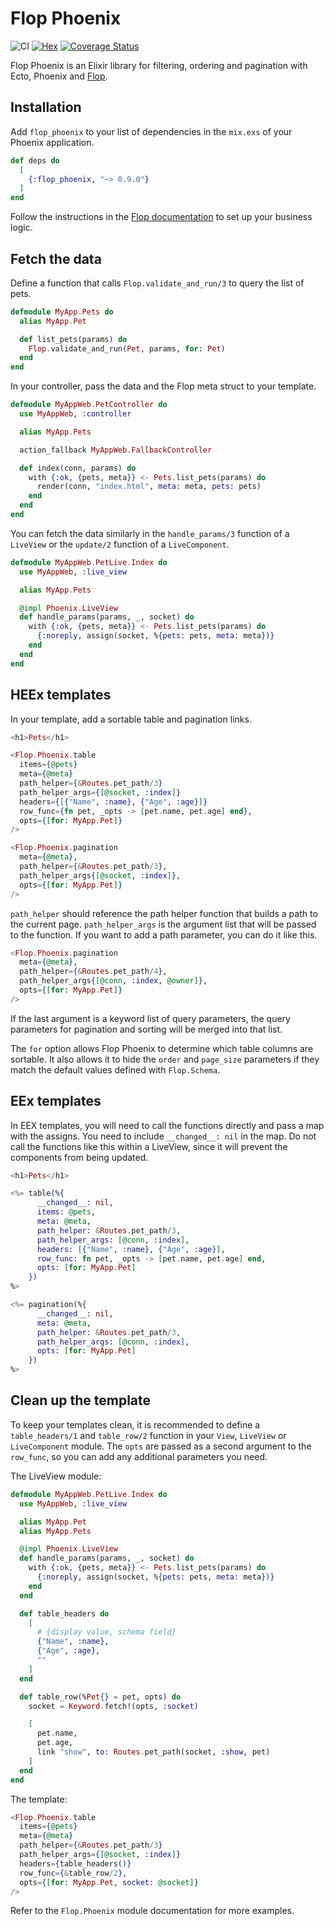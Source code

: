 # Flop Phoenix

![CI](https://github.com/woylie/flop_phoenix/workflows/CI/badge.svg) [![Hex](https://img.shields.io/hexpm/v/flop_phoenix)](https://hex.pm/packages/flop_phoenix) [![Coverage Status](https://coveralls.io/repos/github/woylie/flop_phoenix/badge.svg)](https://coveralls.io/github/woylie/flop_phoenix)

Flop Phoenix is an Elixir library for filtering, ordering and pagination
with Ecto, Phoenix and [Flop](https://hex.pm/packages/flop).

## Installation

Add `flop_phoenix` to your list of dependencies in the `mix.exs` of your Phoenix
application.

```elixir
def deps do
  [
    {:flop_phoenix, "~> 0.9.0"}
  ]
end
```

Follow the instructions in the
[Flop documentation](https://hex.pm/packages/flop) to set up your business
logic.

## Fetch the data

Define a function that calls `Flop.validate_and_run/3` to query the list of
pets.

```elixir
defmodule MyApp.Pets do
  alias MyApp.Pet

  def list_pets(params) do
    Flop.validate_and_run(Pet, params, for: Pet)
  end
end
```

In your controller, pass the data and the Flop meta struct to your template.

```elixir
defmodule MyAppWeb.PetController do
  use MyAppWeb, :controller

  alias MyApp.Pets

  action_fallback MyAppWeb.FallbackController

  def index(conn, params) do
    with {:ok, {pets, meta}} <- Pets.list_pets(params) do
      render(conn, "index.html", meta: meta, pets: pets)
    end
  end
end
```

You can fetch the data similarly in the `handle_params/3` function of a
`LiveView` or the `update/2` function of a `LiveComponent`.

```elixir
defmodule MyAppWeb.PetLive.Index do
  use MyAppWeb, :live_view

  alias MyApp.Pets

  @impl Phoenix.LiveView
  def handle_params(params, _, socket) do
    with {:ok, {pets, meta}} <- Pets.list_pets(params) do
      {:noreply, assign(socket, %{pets: pets, meta: meta})}
    end
  end
end
```

## HEEx templates

In your template, add a sortable table and pagination links.

```elixir
<h1>Pets</h1>

<Flop.Phoenix.table
  items={@pets}
  meta={@meta}
  path_helper={&Routes.pet_path/3}
  path_helper_args={[@socket, :index]}
  headers={[{"Name", :name}, {"Age", :age}]}
  row_func={fn pet, _opts -> [pet.name, pet.age] end},
  opts={[for: MyApp.Pet]}
/>

<Flop.Phoenix.pagination
  meta={@meta},
  path_helper={&Routes.pet_path/3},
  path_helper_args{[@socket, :index]},
  opts={[for: MyApp.Pet]}
/>
```

`path_helper` should reference the path helper function that builds a path to
the current page. `path_helper_args` is the argument list that will be passed to
the function. If you want to add a path parameter, you can do it like this.

```elixir
<Flop.Phoenix.pagination
  meta={@meta},
  path_helper={&Routes.pet_path/4},
  path_helper_args{[@conn, :index, @owner]},
  opts={[for: MyApp.Pet]}
/>
```

If the last argument is a keyword list of query parameters, the query parameters
for pagination and sorting will be merged into that list.

The `for` option allows Flop Phoenix to determine which table columns are
sortable. It also allows it to hide the `order` and `page_size`
parameters if they match the default values defined with `Flop.Schema`.

## EEx templates

In EEX templates, you will need to call the functions directly and pass a map
with the assigns. You need to include `__changed__: nil` in the map. Do not call
the functions like this within a LiveView, since it will prevent the components
from being updated.

```elixir
<h1>Pets</h1>

<%= table(%{
      __changed__: nil,
      items: @pets,
      meta: @meta,
      path_helper: &Routes.pet_path/3,
      path_helper_args: [@conn, :index],
      headers: [{"Name", :name}, {"Age", :age}],
      row_func: fn pet, _opts -> [pet.name, pet.age] end,
      opts: [for: MyApp.Pet]
    })
%>

<%= pagination(%{
      __changed__: nil,
      meta: @meta,
      path_helper: &Routes.pet_path/3,
      path_helper_args: [@conn, :index],
      opts: [for: MyApp.Pet]
    })
%>
```

## Clean up the template

To keep your templates clean, it is recommended to define a `table_headers/1`
and `table_row/2` function in your `View`, `LiveView` or `LiveComponent` module.
The `opts` are passed as a second argument to the `row_func`, so you can add any
additional parameters you need.

The LiveView module:

```elixir
defmodule MyAppWeb.PetLive.Index do
  use MyAppWeb, :live_view

  alias MyApp.Pet
  alias MyApp.Pets

  @impl Phoenix.LiveView
  def handle_params(params, _, socket) do
    with {:ok, {pets, meta}} <- Pets.list_pets(params) do
      {:noreply, assign(socket, %{pets: pets, meta: meta})}
    end
  end

  def table_headers do
    [
      # {display value, schema field}
      {"Name", :name},
      {"Age", :age},
      ""
    ]
  end

  def table_row(%Pet{} = pet, opts) do
    socket = Keyword.fetch!(opts, :socket)

    [
      pet.name,
      pet.age,
      link "show", to: Routes.pet_path(socket, :show, pet)
    ]
  end
end
```

The template:

```elixir
<Flop.Phoenix.table
  items={@pets}
  meta={@meta}
  path_helper={&Routes.pet_path/3}
  path_helper_args={[@socket, :index]}
  headers={table_headers()}
  row_func={&table_row/2},
  opts={[for: MyApp.Pet, socket: @socket]}
/>
```

Refer to the `Flop.Phoenix` module documentation for more examples.

